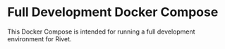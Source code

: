 # Full Development Docker Compose

This Docker Compose is intended for running a full development environment for Rivet.


